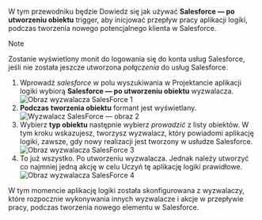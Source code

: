 W tym przewodniku będzie Dowiedz się jak używać **Salesforce — po utworzeniu obiektu** trigger, aby inicjować przepływ pracy aplikacji logiki, podczas tworzenia nowego potencjalnego klienta w Salesforce.

> [!NOTE]
> Zostanie wyświetlony monit do logowania się do konta usług Salesforce, jeśli nie została jeszcze utworzona *połączenia* do usług Salesforce.  
> 
> 

1. Wprowadź *salesforce* w polu wyszukiwania w Projektancie aplikacji logiki wybiorą **Salesforce — po utworzeniu obiektu** wyzwalacza.  
   ![Obraz wyzwalacza SalesForce 1](./media/connectors-create-api-salesforce/trigger-1.png)   
2. **Podczas tworzenia obiektu** formant jest wyświetlany.  
   ![Wyzwalacz SalesForce — obraz 2](./media/connectors-create-api-salesforce/trigger-2.png)   
3. Wybierz **typ obiektu** następnie wybierz *prowadzić* z listy obiektów. W tym kroku wskazujesz, tworzysz wyzwalacz, który powiadomi aplikację logiki, zawsze, gdy nowy realizacji jest tworzony w usłudze Salesforce.   
   ![Obraz wyzwalacza SalesForce 3](./media/connectors-create-api-salesforce/trigger-3.png)   
4. To już wszystko. Po utworzeniu wyzwalacza. Jednak należy utworzyć co najmniej jedną akcję w celu Uczyń tę aplikację logiki prawidłowe.    
   ![Obraz wyzwalacza SalesForce 4](./media/connectors-create-api-salesforce/trigger-4.png)   

W tym momencie aplikację logiki została skonfigurowana z wyzwalaczy, które rozpocznie wykonywania innych wyzwalacze i akcje w przepływie pracy, podczas tworzenia nowego elementu w Salesforce.  

